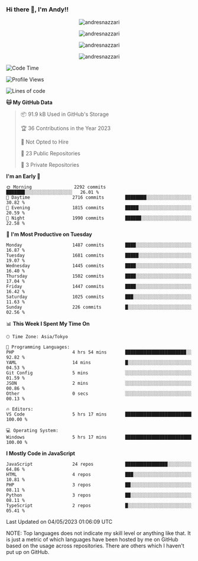 ### Hi there 👋, I'm Andy!!

<p align="center" >
  <img src="https://github-profile-trophy.vercel.app/?username=AndresNazzari&theme=dracula&column=-1" alt="andresnazzari"/>
</p>

<p align="center">
  <img  src="https://github-readme-stats.vercel.app/api?username=AndresNazzari&count_private=true&show_icons=true&theme=dracula" alt="andresnazzari"/>
</p>
<p align="center">
  <img  src="https://github-readme-stats.vercel.app/api/top-langs/?username=AndresNazzari&layout=compact" alt="andresnazzari"/>
</p>
<p align="center" >
  <img src="https://github-readme-stats.vercel.app/api/wakatime?username=AndresNazzari" alt="andresnazzari"/>
</p>

<!--START_SECTION:waka-->
![Code Time](http://img.shields.io/badge/Code%20Time-472%20hrs%2033%20mins-blue)

![Profile Views](http://img.shields.io/badge/Profile%20Views-0-blue)

![Lines of code](https://img.shields.io/badge/From%20Hello%20World%20I%27ve%20Written-6.1%20million%20lines%20of%20code-blue)

**🐱 My GitHub Data** 

> 📦 91.9 kB Used in GitHub's Storage 
 > 
> 🏆 36 Contributions in the Year 2023
 > 
> 🚫 Not Opted to Hire
 > 
> 📜 23 Public Repositories 
 > 
> 🔑 3 Private Repositories 
 > 
**I'm an Early 🐤** 

```text
🌞 Morning                2292 commits        ███████░░░░░░░░░░░░░░░░░░   26.01 % 
🌆 Daytime                2716 commits        ████████░░░░░░░░░░░░░░░░░   30.82 % 
🌃 Evening                1815 commits        █████░░░░░░░░░░░░░░░░░░░░   20.59 % 
🌙 Night                  1990 commits        ██████░░░░░░░░░░░░░░░░░░░   22.58 % 
```
📅 **I'm Most Productive on Tuesday** 

```text
Monday                   1487 commits        ████░░░░░░░░░░░░░░░░░░░░░   16.87 % 
Tuesday                  1681 commits        █████░░░░░░░░░░░░░░░░░░░░   19.07 % 
Wednesday                1445 commits        ████░░░░░░░░░░░░░░░░░░░░░   16.40 % 
Thursday                 1502 commits        ████░░░░░░░░░░░░░░░░░░░░░   17.04 % 
Friday                   1447 commits        ████░░░░░░░░░░░░░░░░░░░░░   16.42 % 
Saturday                 1025 commits        ███░░░░░░░░░░░░░░░░░░░░░░   11.63 % 
Sunday                   226 commits         █░░░░░░░░░░░░░░░░░░░░░░░░   02.56 % 
```


📊 **This Week I Spent My Time On** 

```text
🕑︎ Time Zone: Asia/Tokyo

💬 Programming Languages: 
PHP                      4 hrs 54 mins       ███████████████████████░░   92.82 % 
YAML                     14 mins             █░░░░░░░░░░░░░░░░░░░░░░░░   04.53 % 
Git Config               5 mins              ░░░░░░░░░░░░░░░░░░░░░░░░░   01.59 % 
JSON                     2 mins              ░░░░░░░░░░░░░░░░░░░░░░░░░   00.86 % 
Other                    0 secs              ░░░░░░░░░░░░░░░░░░░░░░░░░   00.13 % 

🔥 Editors: 
VS Code                  5 hrs 17 mins       █████████████████████████   100.00 % 

💻 Operating System: 
Windows                  5 hrs 17 mins       █████████████████████████   100.00 % 
```

**I Mostly Code in JavaScript** 

```text
JavaScript               24 repos            ████████████████░░░░░░░░░   64.86 % 
HTML                     4 repos             ███░░░░░░░░░░░░░░░░░░░░░░   10.81 % 
PHP                      3 repos             ██░░░░░░░░░░░░░░░░░░░░░░░   08.11 % 
Python                   3 repos             ██░░░░░░░░░░░░░░░░░░░░░░░   08.11 % 
TypeScript               2 repos             █░░░░░░░░░░░░░░░░░░░░░░░░   05.41 % 
```




 Last Updated on 04/05/2023 01:06:09 UTC
<!--END_SECTION:waka-->

NOTE: Top languages does not indicate my skill level or anything like that. It is just a metric of which languages have been hosted by me on GitHub based on the usage across repositories. There are others which I haven't put up on GitHub.

<!-- Here are some ideas to get you started:

-   🔭 I’m currently working on ...
-   🌱 I’m currently learning ...
-   👯 I’m looking to collaborate on ...
-   🤔 I’m looking for help with ...
-   💬 Ask me about ...
-   📫 How to reach me: ...
-   😄 Pronouns: ...
-   ⚡ Fun fact: ... -->
